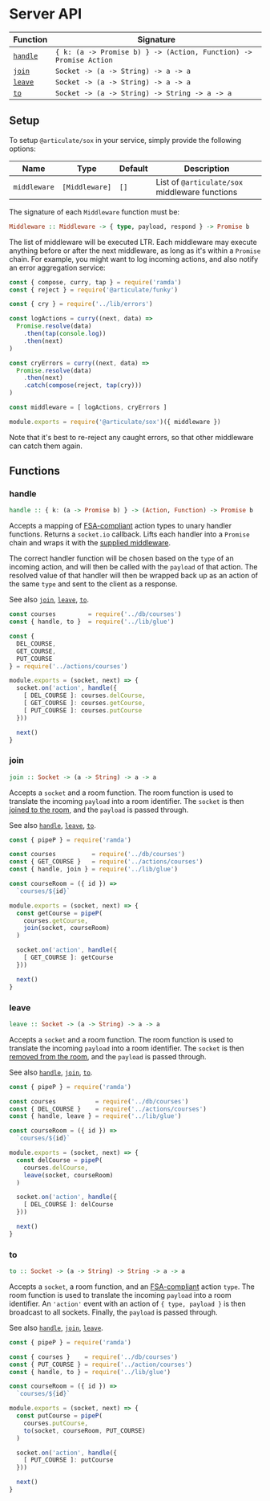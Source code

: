 # Server API

| Function | Signature |
| -------- | --------- |
| [`handle`](#handle) | `{ k: (a -> Promise b) } -> (Action, Function) -> Promise Action` |
| [`join`](#join) | `Socket -> (a -> String) -> a -> a` |
| [`leave`](#leave) | `Socket -> (a -> String) -> a -> a` |
| [`to`](#to) | `Socket -> (a -> String) -> String -> a -> a` |

## Setup

To setup `@articulate/sox` in your service, simply provide the following options:

| Name | Type | Default | Description |
| ---- | ---- | ------- | ----------- |
| `middleware` | `[Middleware]` | `[]` | List of `@articulate/sox` middleware functions |

The signature of each `Middleware` function must be:

```haskell
Middleware :: Middleware -> { type, payload, respond } -> Promise b
```

The list of middleware will be executed LTR.  Each middleware may execute anything before or after the next middleware, as long as it's within a `Promise` chain.  For example, you might want to log incoming actions, and also notify an error aggregation service:

```js
const { compose, curry, tap } = require('ramda')
const { reject } = require('@articulate/funky')

const { cry } = require('../lib/errors')

const logActions = curry((next, data) =>
  Promise.resolve(data)
    .then(tap(console.log))
    .then(next)
)

const cryErrors = curry((next, data) =>
  Promise.resolve(data)
    .then(next)
    .catch(compose(reject, tap(cry)))
)

const middleware = [ logActions, cryErrors ]

module.exports = require('@articulate/sox')({ middleware })
```

Note that it's best to re-reject any caught errors, so that other middleware can catch them again.

## Functions

### handle

```haskell
handle :: { k: (a -> Promise b) } -> (Action, Function) -> Promise b
```

Accepts a mapping of [FSA-compliant](https://github.com/acdlite/flux-standard-action) action types to unary handler functions.  Returns a `socket.io` callback.  Lifts each handler into a `Promise` chain and wraps it with the [supplied middleware](#setup).

The correct handler function will be chosen based on the `type` of an incoming action, and will then be called with the `payload` of that action.  The resolved value of that handler will then be wrapped back up as an action of the same `type` and sent to the client as a response.

See also [`join`](#join), [`leave`](#leave), [`to`](#to).

```js
const courses         = require('../db/courses')
const { handle, to }  = require('../lib/glue')

const {
  DEL_COURSE,
  GET_COURSE,
  PUT_COURSE
} = require('../actions/courses')

module.exports = (socket, next) => {
  socket.on('action', handle({
    [ DEL_COURSE ]: courses.delCourse,
    [ GET_COURSE ]: courses.getCourse,
    [ PUT_COURSE ]: courses.putCourse
  }))

  next()
}
```

### join

```haskell
join :: Socket -> (a -> String) -> a -> a
```

Accepts a `socket` and a room function.  The room function is used to translate the incoming `payload` into a room identifier.  The `socket` is then [joined to the room](http://devdocs.io/socketio/rooms-and-namespaces#rooms), and the `payload` is passed through.

See also [`handle`](#handle), [`leave`](#leave), [`to`](#to).

```js
const { pipeP } = require('ramda')

const courses          = require('../db/courses')
const { GET_COURSE }   = require('../actions/courses')
const { handle, join } = require('../lib/glue')

const courseRoom = ({ id }) =>
  `courses/${id}`

module.exports = (socket, next) => {
  const getCourse = pipeP(
    courses.getCourse,
    join(socket, courseRoom)
  )

  socket.on('action', handle({
    [ GET_COURSE ]: getCourse
  }))

  next()
}
```

### leave

```haskell
leave :: Socket -> (a -> String) -> a -> a
```

Accepts a `socket` and a room function.  The room function is used to translate the incoming `payload` into a room identifier.  The `socket` is then [removed from the room](http://devdocs.io/socketio/rooms-and-namespaces#rooms), and the `payload` is passed through.

See also [`handle`](#handle), [`join`](#join), [`to`](#to).

```js
const { pipeP } = require('ramda')

const courses           = require('../db/courses')
const { DEL_COURSE }    = require('../actions/courses')
const { handle, leave } = require('../lib/glue')

const courseRoom = ({ id }) =>
  `courses/${id}`

module.exports = (socket, next) => {
  const delCourse = pipeP(
    courses.delCourse,
    leave(socket, courseRoom)
  )

  socket.on('action', handle({
    [ DEL_COURSE ]: delCourse
  }))

  next()
}
```

### to

```haskell
to :: Socket -> (a -> String) -> String -> a -> a
```

Accepts a `socket`, a room function, and an [FSA-compliant](https://github.com/acdlite/flux-standard-action) action `type`.  The room function is used to translate the incoming `payload` into a room identifier.  An `'action'` event with an action of `{ type, payload }` is then broadcast to all sockets.  Finally, the `payload` is passed through.

See also [`handle`](#handle), [`join`](#join), [`leave`](#leave).

```js
const { pipeP } = require('ramda')

const { courses }    = require('../db/courses')
const { PUT_COURSE } = require('../action/courses')
const { handle, to } = require('../lib/glue')

const courseRoom = ({ id }) =>
  `courses/${id}`

module.exports = (socket, next) => {
  const putCourse = pipeP(
    courses.putCourse,
    to(socket, courseRoom, PUT_COURSE)
  )

  socket.on('action', handle({
    [ PUT_COURSE ]: putCourse
  }))

  next()
}
```
